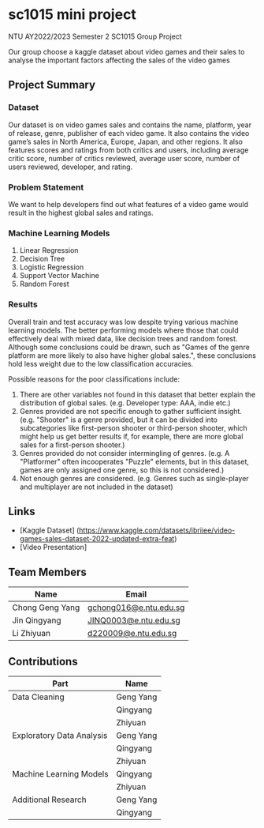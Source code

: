 # sc1015 mini project

NTU AY2022/2023 Semester 2 SC1015 Group Project

Our group choose a kaggle dataset about video games and their sales to analyse the important factors affecting the sales of the video games

## Project Summary

### Dataset

Our dataset is on video games sales and contains the name, platform, year of release, genre, publisher of each video game. It also contains the video game’s sales in North America, Europe, Japan, and other regions. It also features scores and ratings from both critics and users, including average critic score, number of critics reviewed, average user score, number of users reviewed, developer, and rating.

### Problem Statement

We want to help developers find out what features of a video game would result in the highest global sales and ratings.

### Machine Learning Models

1. Linear Regression
2. Decision Tree
3. Logistic Regression
4. Support Vector Machine
5. Random Forest

### Results

Overall train and test accuracy was low despite trying various machine learning models. The better performing models where those that could effectively deal with mixed data, like decision trees and random forest. Although some conclusions could be drawn, such as "Games of the genre platform are more likely to also have higher global sales.", these conclusions hold less weight due to the low classification accuracies.

Possible reasons for the poor classifications include:
1. There are other variables not found in this dataset that better explain the distribution of global sales. (e.g. Developer type: AAA, indie etc.)
2. Genres provided are not specific enough to gather sufficient insight. (e.g. "Shooter" is a genre provided, but it can be divided into subcategories like first-person shooter or third-person shooter, which might help us get better results if, for example, there are more global sales for a first-person shooter.)
3. Genres provided do not consider intermingling of genres. (e.g. A "Platformer" often incooperates "Puzzle" elements, but in this dataset, games are only assigned one genre, so this is not considered.)
4. Not enough genres are considered. (e.g. Genres such as single-player and multiplayer are not included in the dataset)



## Links
- [Kaggle Dataset] (https://www.kaggle.com/datasets/ibriiee/video-games-sales-dataset-2022-updated-extra-feat)
- [Video Presentation]



## Team Members

| Name             | Email                  
|------------------|------------------------
| Chong Geng Yang  | gchong016@e.ntu.edu.sg 
| Jin Qingyang     | JINQ0003@e.ntu.edu.sg  
| Li Zhiyuan       | d220009@e.ntu.edu.sg   

## Contributions

| Part                        | Name                  
|-----------------------------|------------------------
| Data Cleaning               | Geng Yang
|                             | Qingyang
|                             | Zhiyuan
| Exploratory Data Analysis   | Geng Yang
|                             | Qingyang
|                             | Zhiyuan
| Machine Learning Models     | Qingyang
|                             | Zhiyuan                          
| Additional Research         | Geng Yang
|                             | Qingyang                  



